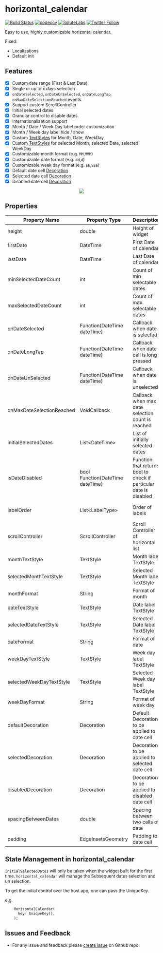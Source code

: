 # horizontal_calendar
[![Build Status](https://travis-ci.org/solutelabs/horizontal_calendar.svg?branch=master)](https://travis-ci.org/solutelabs/horizontal_calendar) [![codecov](https://codecov.io/gh/solutelabs/horizontal_calendar/branch/master/graph/badge.svg)](https://codecov.io/gh/solutelabs/horizontal_calendar) [![SoluteLabs](https://img.shields.io/badge/madeby-solutelabs-blue)](https://www.solutelabs.com/) [![Twitter Follow](https://img.shields.io/twitter/follow/solutelabs?label=Follow%20SoluteLabs&style=social)](https://twitter.com/solutelabs)

Easy to use, highly customizable horizontal calendar.

Fixed:
- Localizations
- Default init

## Features

- [x] Custom date range (First & Last Date)
- [x] Single or up to x days selection
- [x] `onDateSelected`, `onDateUnSelected`, `onDateLongTap`, `onMaxDateSelectionReached` events.
- [x] Support custom ScrollController
- [x] Initial selected dates
- [x] Granular control to disable dates.  
- [x] Internationalization support
- [x] Month / Date / Week Day label order customization
- [x] Month / Week day label hide / show
- [x] Custom [TextStyles](https://api.flutter.dev/flutter/painting/TextStyle-class.html) for Month, Date, WeekDay
- [x] Custom [TextStyles](https://api.flutter.dev/flutter/painting/TextStyle-class.html) for selected Month, selected Date, selected WeekDay
- [x] Customizable month format (e.g. `MM`,`MMM`)
- [x] Customizable date format (e.g. `dd`,`d`)
- [x] Customizable week day format (e.g. `EE`,`EEE`)
- [x] Default date cell [Decoration](https://api.flutter.dev/flutter/painting/Decoration-class.html)
- [x] Selected date cell [Decoration](https://api.flutter.dev/flutter/painting/Decoration-class.html)
- [x] Disabled date cell [Decoration](https://api.flutter.dev/flutter/painting/Decoration-class.html)

<p align="center">
  <img src="https://raw.githubusercontent.com/solutelabs/horizontal_calendar/master/images/demo.gif">
</p>

## Properties

|  Property Name | Property Type | Description  | Default value  |
| ------------------------- | ---------------------------------- | ------------ | ---------------------- |
|  height | double |Height of widget  |  100 |
|  firstDate | DateTime |First Date of calendar  |  - |
|  lastDate  | DateTime |Last Date of calendar  | -  |
|  minSelectedDateCount | int | Count of min selectable dates | 0  |
|  maxSelectedDateCount | int | Count of max selectable dates | 1  |
|  onDateSelected | Function(DateTime dateTime) |Callback when date is selected | -  |
|  onDateLongTap | Function(DateTime dateTime) |Callback when date cell is long pressed | -  |
|  onDateUnSelected | Function(DateTime dateTime) |Callback when date is unselected | -  |
|  onMaxDateSelectionReached | VoidCallback |Callback when max date selection count is reached | -  |
|  initialSelectedDates | List&lt;DateTime&gt; | List of initially selected dates | Empty List  |
|  isDateDisabled | bool Function(DateTime dateTime) | Function that returns bool to check if particular date is disabled | - |
|  labelOrder | List&lt;LabelType&gt; | Order of labels | [ LabelType.month, LabelType.date, LabelType.weekday] |
|  scrollController | ScrollController | Scroll Controller of horizontal list | -  |
|  monthTextStyle | TextStyle | Month label TextStyle | titleTheme  |
|  selectedMonthTextStyle | TextStyle |Selected Month label TextStyle | monthTextStyle |
|  monthFormat | String | Format of month | `MMM` |
|  dateTextStyle | TextStyle | Date label TextStyle | subTitleTheme  |
|  selectedDateTextStyle | TextStyle | Selected Date label TextStyle | dateTextStyle |
|  dateFormat | String | Format of date | `dd` |
|  weekDayTextStyle | TextStyle | Week day label TextStyle | subTitleTheme  |
|  selectedWeekDayTextStyle | TextStyle | Selected Week day label TextStyle | dateTextStyle |
|  weekDayFormat | String | Format of week day | `EEE` |
|  defaultDecoration | Decoration | Default Decoration to be applied to date cell | - |
|  selectedDecoration | Decoration |Decoration to be applied to selected date cell | - |
|  disabledDecoration | Decoration |Decoration to be applied to disabled date cell | - |
|  spacingBetweenDates | double | Spacing between two cells of date | 8.0 |
|  padding | EdgeInsetsGeometry | Padding to date cell | `EdgeInsets.all(8.0)` |

## State Management in horizontal_calendar

`initialSelectedDates` will only be taken when the widget built for the first time.  `horizontal_calendar`  will manage the Subsequent dates selection and un selection.

To get the initial control over the host app, one can pass the UniqueKey.

e.g.
```dart
    HorizontalCalendar(
      key: UniqueKey(),
    );
``` 

## Issues and Feedback

* For any issue and feedback please [create issue](https://github.com/solutelabs/horizontal_calendar/issues/new) on Github repo.
